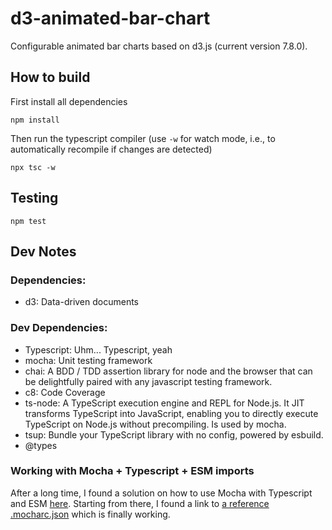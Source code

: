 # d3-animated-bar-chart
Configurable animated bar charts based on d3.js (current version 7.8.0).

## How to build
First install all dependencies

    npm install

Then run the typescript compiler (use `-w` for watch mode, i.e., to automatically recompile if changes are detected)

    npx tsc -w

## Testing

    npm test

## Dev Notes

### Dependencies:
- d3: Data-driven documents

### Dev Dependencies:
- Typescript: Uhm... Typescript, yeah
- mocha: Unit testing framework
- chai: A BDD / TDD assertion library for node and the browser that can be delightfully paired with any javascript testing framework.
- c8: Code Coverage
- ts-node: A TypeScript execution engine and REPL for Node.js. It JIT transforms TypeScript into JavaScript, enabling you to directly execute TypeScript on Node.js without precompiling. Is used by mocha.
- tsup: Bundle your TypeScript library with no config, powered by esbuild.
- @types

### Working with Mocha + Typescript + ESM imports
After a long time, I found a solution on how to use Mocha with Typescript and ESM [here](https://github.com/mochajs/mocha-examples/issues/47). Starting from there, I found a link to [a reference .mocharc.json](https://gist.github.com/jordansexton/2a0c3c360aa700cc9528e89620e82c3d) which is finally working.